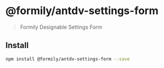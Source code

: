 # @formily/antdv-settings-form

> Formily Designable Settings Form

## Install

```bash
npm install @formily/antdv-settings-form --save
```
